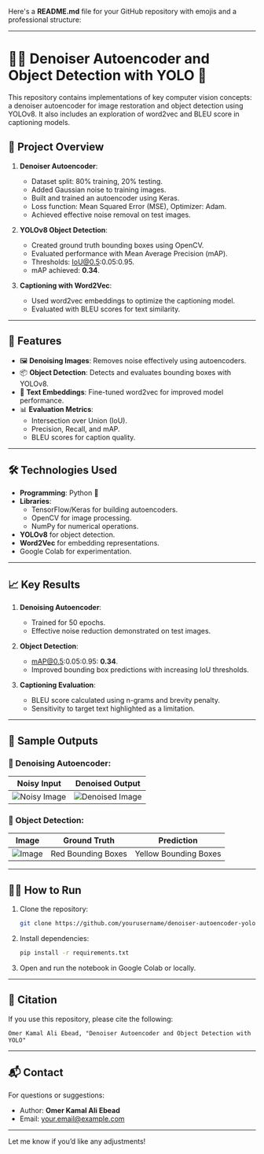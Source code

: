 Here's a **README.md** file for your GitHub repository with emojis and a professional structure:

---

# 🧠✨ Denoiser Autoencoder and Object Detection with YOLO 🚀

This repository contains implementations of key computer vision concepts: a denoiser autoencoder for image restoration and object detection using YOLOv8. It also includes an exploration of word2vec and BLEU score in captioning models.

## 📂 Project Overview

1. **Denoiser Autoencoder**:
   - Dataset split: 80% training, 20% testing.
   - Added Gaussian noise to training images.
   - Built and trained an autoencoder using Keras.
   - Loss function: Mean Squared Error (MSE), Optimizer: Adam.
   - Achieved effective noise removal on test images.

2. **YOLOv8 Object Detection**:
   - Created ground truth bounding boxes using OpenCV.
   - Evaluated performance with Mean Average Precision (mAP).
   - Thresholds: IoU@0.5:0.05:0.95.
   - mAP achieved: **0.34**.

3. **Captioning with Word2Vec**:
   - Used word2vec embeddings to optimize the captioning model.
   - Evaluated with BLEU scores for text similarity.

---

## 🚀 Features

- 🖼️ **Denoising Images**: Removes noise effectively using autoencoders.
- 📦 **Object Detection**: Detects and evaluates bounding boxes with YOLOv8.
- 📝 **Text Embeddings**: Fine-tuned word2vec for improved model performance.
- 📊 **Evaluation Metrics**:
  - Intersection over Union (IoU).
  - Precision, Recall, and mAP.
  - BLEU scores for caption quality.

---

## 🛠️ Technologies Used

- **Programming**: Python 🐍
- **Libraries**:
  - TensorFlow/Keras for building autoencoders.
  - OpenCV for image processing.
  - NumPy for numerical operations.
- **YOLOv8** for object detection.
- **Word2Vec** for embedding representations.
- Google Colab for experimentation.

---

## 📈 Key Results

1. **Denoising Autoencoder**:
   - Trained for 50 epochs.
   - Effective noise reduction demonstrated on test images.

2. **Object Detection**:
   - mAP@0.5:0.05:0.95: **0.34**.
   - Improved bounding box predictions with increasing IoU thresholds.

3. **Captioning Evaluation**:
   - BLEU score calculated using n-grams and brevity penalty.
   - Sensitivity to target text highlighted as a limitation.

---

## 📸 Sample Outputs

### 🔹 Denoising Autoencoder:
| Noisy Input | Denoised Output |
|-------------|-----------------|
| ![Noisy Image](path/to/noisy_image.png) | ![Denoised Image](path/to/denoised_image.png) |

### 🔹 Object Detection:
| Image | Ground Truth | Prediction |
|-------|--------------|------------|
| ![Image](path/to/image.png) | Red Bounding Boxes | Yellow Bounding Boxes |

---

## 🧑‍💻 How to Run

1. Clone the repository:
   ```bash
   git clone https://github.com/yourusername/denoiser-autoencoder-yolo.git
   ```
2. Install dependencies:
   ```bash
   pip install -r requirements.txt
   ```
3. Open and run the notebook in Google Colab or locally.

---

## 📝 Citation

If you use this repository, please cite the following:
```text
Omer Kamal Ali Ebead, "Denoiser Autoencoder and Object Detection with YOLO"
```

---

## 📬 Contact

For questions or suggestions:
- Author: **Omer Kamal Ali Ebead**
- Email: [your.email@example.com](mailto:your.email@example.com)

---

Let me know if you’d like any adjustments!
